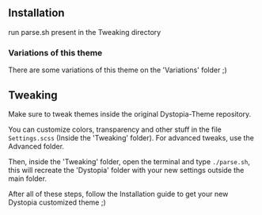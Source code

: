 ## Installation

run parse.sh present in the Tweaking directory

### Variations of this theme

There are some variations of this theme on the 'Variations' folder ;)

## Tweaking

Make sure to tweak themes inside the original Dystopia-Theme repository.

You can customize colors, transparency and other stuff in the file `Settings.scss` (Inside the 'Tweaking' folder). For advanced tweaks, use the Advanced folder.

Then, inside the 'Tweaking' folder, open the terminal and type `./parse.sh`, this will recreate the 'Dystopia' folder with your new settings outside the main folder.

After all of these steps, follow the Installation guide to get your new Dystopia customized theme ;)
